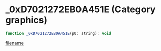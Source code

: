 # _0xD7021272EB0A451E (Category graphics)

```js
function _0xD7021272EB0A451E(p0: string): void
```

[filename](_0xD7021272EB0A451E_m.md ':include')